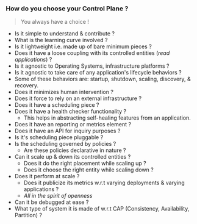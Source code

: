 ### How do you choose your Control Plane ?

> You always have a choice !

- Is it simple to understand & contribute ?
 - What is the learning curve involved ?
- Is it lightweight i.e. made up of bare minimum pieces ?
- Does it have a loose coupling with its controlled entities (*read applications*) ?
- Is it agnostic to Operating Systems, infrastructure platforms ?
- Is it agnostic to take care of any application's lifecycle behaviors ?
 - Some of these behaviors are: startup, shutdown, scaling, discovery, & recovery.
- Does it minimizes human intervention ?
- Does it force to rely on an external infrastructure ?
- Does it have a scheduling piece ?
- Does it have a health checker functionality ?
  - This helps in abstracting self-healing features from an application.
- Does it have an reporting or metrics element ?
- Does it have an API for inquiry purposes ?
- Is it's scheduling piece pluggable ?
- Is the scheduling governed by policies ?
  - Are these policies declarative in nature ?
- Can it scale up & down its controlled entities ?
  - Does it do the right placement while scaling up ?
  - Does it choose the right entity while scaling down ?
- Does it perform at scale ?
  - Does it publicize its metrics w.r.t varying deployments & varying applications ?
  - *All in the spirit of openness*
- Can it be debugged at ease ?
- What type of system it is made of w.r.t CAP (Consistency, Availability, Partition) ?
